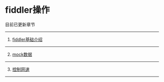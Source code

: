 # fiddler操作

目前已更新章节
- - -

1. [fiddler基础介绍](/fiddler基础介绍.md)
_ _ _

2. [mock数据](/mock数据.md)
_ _ _

3. [控制网速](/控制网速.md)
_ _ _

